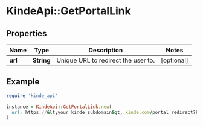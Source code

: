 # KindeApi::GetPortalLink

## Properties

| Name | Type | Description | Notes |
| ---- | ---- | ----------- | ----- |
| **url** | **String** | Unique URL to redirect the user to. | [optional] |

## Example

```ruby
require 'kinde_api'

instance = KindeApi::GetPortalLink.new(
  url: https://&lt;your_kinde_subdomain&gt;.kinde.com/portal_redirect?key&#x3D;c30d0407030209af82...
)
```

